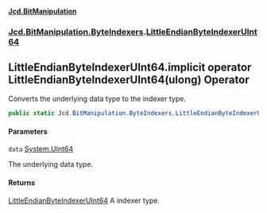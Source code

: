 ﻿#### [Jcd.BitManipulation](index.md 'index')
### [Jcd.BitManipulation.ByteIndexers](Jcd.BitManipulation.ByteIndexers.md 'Jcd.BitManipulation.ByteIndexers').[LittleEndianByteIndexerUInt64](Jcd.BitManipulation.ByteIndexers.LittleEndianByteIndexerUInt64.md 'Jcd.BitManipulation.ByteIndexers.LittleEndianByteIndexerUInt64')

## LittleEndianByteIndexerUInt64.implicit operator LittleEndianByteIndexerUInt64(ulong) Operator

Converts the underlying data type to the indexer type.

```csharp
public static Jcd.BitManipulation.ByteIndexers.LittleEndianByteIndexerUInt64 implicit operator LittleEndianByteIndexerUInt64(ulong data);
```
#### Parameters

<a name='Jcd.BitManipulation.ByteIndexers.LittleEndianByteIndexerUInt64.op_ImplicitJcd.BitManipulation.ByteIndexers.LittleEndianByteIndexerUInt64(ulong).data'></a>

`data` [System.UInt64](https://docs.microsoft.com/en-us/dotnet/api/System.UInt64 'System.UInt64')

The underlying data type.

#### Returns

[LittleEndianByteIndexerUInt64](Jcd.BitManipulation.ByteIndexers.LittleEndianByteIndexerUInt64.md 'Jcd.BitManipulation.ByteIndexers.LittleEndianByteIndexerUInt64')
A indexer type.